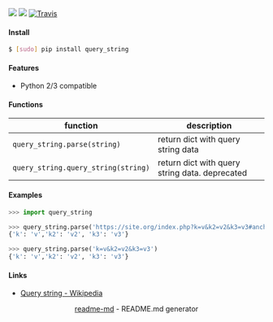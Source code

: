 [![](https://img.shields.io/pypi/pyversions/query_string.svg?longCache=True)](https://pypi.org/pypi/query_string/)
[![](https://img.shields.io/pypi/v/query_string.svg?maxAge=3600)](https://pypi.org/pypi/query_string/)
[![Travis](https://api.travis-ci.org/looking-for-a-job/query_string.py.svg?branch=master)](https://travis-ci.org/looking-for-a-job/query_string.py/)

#### Install
```bash
$ [sudo] pip install query_string
```

#### Features
+   Python 2/3 compatible

#### Functions
function|description
-|-
`query_string.parse(string)`|return dict with query string data
`query_string.query_string(string)`|return dict with query string data. deprecated

#### Examples
```python
>>> import query_string

>>> query_string.parse('https://site.org/index.php?k=v&k2=v2&k3=v3#anchor')
{'k': 'v','k2': 'v2', 'k3': 'v3'}

>>> query_string.parse('k=v&k2=v2&k3=v3')
{'k': 'v','k2': 'v2', 'k3': 'v3'}
```

#### Links
+   [Query string - Wikipedia](https://en.wikipedia.org/wiki/Query_string)

<p align="center"><a href="https://pypi.org/project/readme-md/">readme-md</a> - README.md generator</p>